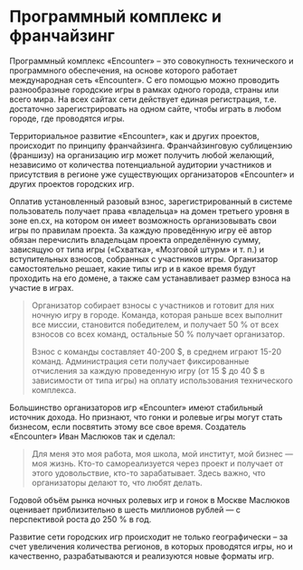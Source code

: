 # Программный комплекс и франчайзинг

Программный комплекс «Encounter» – это совокупность технического и программного обеспечения, на основе которого работает международная сеть «Encounter». С его помощью можно проводить разнообразные городские игры в рамках одного города, страны или всего мира. На всех сайтах сети действует единая регистрация, т.е. достаточно зарегистрировать на одном сайте, чтобы играть в любом городе, где проводятся игры.

Территориальное развитие «Encounter», как и других проектов, происходит по принципу франчайзинга. Франчайзинговую сублицензию (франшизу) на организацию игр может получить любой желающий, независимо от количества потенциальной аудитории участников и присутствия в регионе уже существующих организаторов «Encounter» и других проектов городских игр.

Оплатив установленный разовый взнос, зарегистрированный в системе пользователь получает права «владельца» на домен третьего уровня в зоне en.cx, на котором он имеет возможность организовывать свои игры по правилам проекта. За каждую проведённую игру её автор обязан перечислить владельцам проекта определённую сумму, зависящую от типа игры («Схватка», «Мозговой штурм» и т. п.) и вступительных взносов, собранных с участников игры. Организатор самостоятельно решает, какие типы игр и в какое время будут проходить на его домене, а также сам устанавливает размер взноса на участие в играх.

> Организатор собирает взносы с участников и готовит для них ночную игру в городе. Команда, которая раньше всех выполнит все миссии, становится победителем, и получает 50 % от всех взносов со всех команд, остальные 50 % получает организатор.
>
> Взнос с команды составляет 40-200 $, в среднем играют 15-20 команд. Администрация сети получает фиксированные отчисления за каждую проведенную игру (от 15 $ до 40 $ в зависимости от типа игры) на оплату использования технического комплекса.

Большинство организаторов игр «Encounter» имеют стабильный источник дохода. Но признают, что гонки и ролевые игры могут стать бизнесом, если посвятить этому все свое время. Создатель «Encounter» Иван Маслюков так и сделал:

> Для меня это моя работа, моя школа, мой институт, мой бизнес — моя жизнь. Кто-то самореализуется через проект и получает от этого удовольствие, кто-то зарабатывает. Здесь важно, что организаторы делают то, что любят делать.

Годовой объём рынка ночных ролевых игр и гонок в Москве Маслюков оценивает приблизительно в шесть миллионов рублей — с перспективой роста до 250 % в год.

Развитие сети городских игр происходит не только географически – за счет увеличения количества регионов, в которых проводятся игры, но и качественно, разрабатываются и реализуются новые форматы игр.
